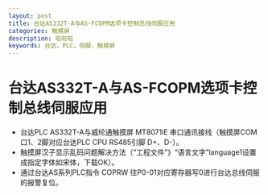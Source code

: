 ```yaml
---
layout: post
title: 台达AS332T-A与AS-FCOPM选项卡控制总线伺服应用
categories: 触摸屏
description: 啦啦啦
keywords: 台达，PLC，伺服，触摸屏
---
```

# 台达AS332T-A与AS-FCOPM选项卡控制总线伺服应用

- 台达PLC AS332T-A与威纶通触摸屏 MT8071iE 串口通讯接线（触摸屏COM口1、2脚对应台达PLC CPU RS485引脚 D+、D-）。
- 触摸屏汉子显示乱码问题解决方法（“工程文件”》“语言文字”language1设置成指定字体如宋体，下载OK）。
- 通过台达AS系列PLC指令 COPRW 往P0-01对应寄存器写0进行台达总线伺服的报警复位。


